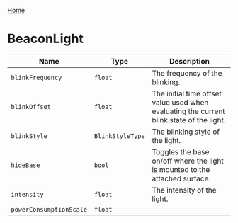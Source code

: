 [Home](https://wnp78.github.io/Sr2Xml/)

# BeaconLight


|Name|Type|Description|
|--|--|--|
|`blinkFrequency`|`float`|The frequency of the blinking.|
|`blinkOffset`|`float`|The initial time offset value used when evaluating the current blink state of the light.|
|`blinkStyle`|`BlinkStyleType`|The blinking style of the light.|
|`hideBase`|`bool`|Toggles the base on/off where the light is mounted to the attached surface.|
|`intensity`|`float`|The intensity of the light.|
|`powerConsumptionScale`|`float`||


